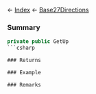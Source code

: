 ← [Index](Api-Index) ← [Base27Directions](VRageMath.Base27Directions)

### Summary

```csharp
private public GetUp
```csharp

### Returns

### Example

### Remarks

